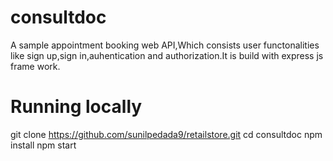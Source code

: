 # consultdoc
A sample appointment booking web API,Which consists user functonalities like sign up,sign in,auhentication and authorization.It is build with express js frame work.

# Running locally
git clone https://github.com/sunilpedada9/retailstore.git
cd consultdoc
npm install
npm start

